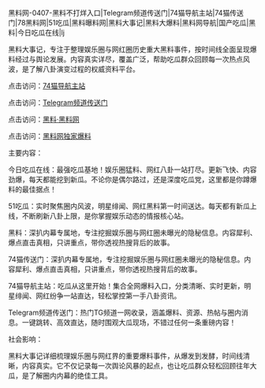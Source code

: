 #
黑料网-0407-黑料不打烊入口|Telegram频道传送门|74猫导航主站|74猫传送门|78黑料网|51吃瓜|黑料曝料网|黑料大事记|黑料大爆料|黑料网导航|国产吃瓜|黑料|今日吃瓜在线|lj

黑料大事记，专注于整理娱乐圈与网红圈历史重大黑料事件，按时间线全面呈现爆料经过与舆论发展。内容真实详尽，覆盖广泛，帮助吃瓜群众回顾每一次热点风波，是了解八卦演变过程的权威资料平台。


点击访问：<a href="https://74mao.com/">74猫导航主站</a>

点击访问：<a href="https://74mao.com/">Telegram频道传送门</a>

点击访问：<a href="https://gbs-3wd.pages.dev/">黑料·黑料网</a>

点击访问：<a href="https://jha.pages.dev/">黑料网独家爆料</a>


主要内容：

今日吃瓜在线：最强吃瓜基地！娱乐圈猛料、网红八卦一站打尽。更新飞快、内容劲爆，每天都能挖到新瓜。不论你是偶尔路过，还是深度吃瓜党，这里都是你蹲爆料的最佳据点！

51吃瓜：实时聚焦圈内风波，明星绯闻、网红黑料第一时间送达。每天都有新瓜上线，不断刷新八卦上限，是你掌握娱乐动态的情报核心站。

黑料：深扒内幕专属地，专注挖掘娱乐圈与网红圈未曝光的隐秘信息。内容犀利、爆点直击真相，只讲重点，带你透视热搜背后的故事。

74猫传送门：深扒内幕专属地，专注挖掘娱乐圈与网红圈未曝光的隐秘信息。内容犀利、爆点直击真相，只讲重点，带你透视热搜背后的故事。

74猫导航主站：吃瓜从这里开始！集合全网爆料入口，分类清晰、实时更新，明星绯闻、网红纷争一站直达，轻松掌控第一手八卦资讯。

Telegram频道传送门：热门TG频道一网收录，涵盖爆料、资源、热帖与圈内消息。一键跳转、高效直达，随时围观大瓜现场，不错过任何一条重磅内容！

社会影响：

黑料大事记详细梳理娱乐圈与网红界的重要爆料事件，从爆发到发酵，时间线清晰，内容真实。它不仅记录每一次舆论风暴的起点，也让吃瓜群众轻松回顾往年大瓜，是了解圈内内幕的绝佳工具。

<span style="display:none;">[Canonical link](https://github.com/Bby555/968765 ）</span>
